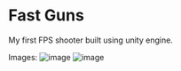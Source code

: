 # Fast Guns
 My first FPS shooter built using unity engine.

Images:
![image](https://user-images.githubusercontent.com/86603322/168485815-0de995a5-0cf9-418d-9f8a-33403cbfc87d.png)
![image](https://user-images.githubusercontent.com/86603322/168485830-24427bef-fc65-4e2b-9a2b-b96e22dad78d.png)

